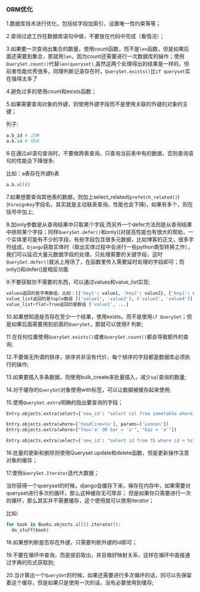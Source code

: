 ### ORM优化

1.数据库技术进行优化，包括给字段加索引，设置唯一性约束等等；

2.查询过滤工作在数据库语句中做，不要放在代码中完成（看情况）；

3.如果要一次查询出集合的数量，使用count函数，而不是`len`函数，但是如果后面还需要到集合，那就用`len`，因为count还需要进行一次数据库的操作；使用`QuerySet.count()`代替`len(queryset)`,虽然这两个处理得出的结果是一样的，但前者性能优秀很多。同理判断记录存在时，`QuerySet.exists()`比`if queryset`实在强得太多了

4.避免过多的使用count和exists函数；

5.如果需要查询对象的外键，则使用外键字段而不是使用关联的外键的对象的主键；

列子:

```python
a.b_id # 正确
a.b.id # 错误
```

6.在通过all语句查询时，不要做跨表查询，只查询当前表中有的数据，否则查询语句的性能会下降很多;

 比如：a表存在外键b表

```	python
a.b.all()
```

7.如果想要查询其他表的数据，则加上select_related(`prefetch_related()`)(`ForeignKey`字段名，其实就是主动联表查询，性能也会下降)，如果有多个，则在括号中加上;



8.加only参数是从查询结果中只取某个字段,而另外一个defer方法则是从查询结果中排除某个字段；同样`QuerySet.defer()`和only()对提高性能也有很大的帮助，一个实体里可能有不少的字段，有些字段包含很多元数据，比如博客的正文，很多字符组成，`Django`获取实体时（取出实体过程中会进行一些python类型转换工作），我们可以延迟大量元数据字段的处理，只处理需要的关键字段，这时`QuerySet.defer()`就派上用场了，在函数里传入需要延时处理的字段即可；而only()和defer()是相反功能

9.不要获取你不需要的东西，可以通过values和value_list实现;



```python
values返回的是字典数组，比如：[{'key1': value1, 'key2': value2}, {'key1': value3, 'key2': value4}]
value_list返回的是tuple数组 [('value1', 'value2'), ('value3', 'value4')]
value_list+flat=True返回的是数组 ['value1', ...]
```

10.如果想知道是否存在至少一个结果，使用exists，而不是使用`if QuerySet`；但是如果后面需要用到前面的`QuerySet`，那就可以使用if 判断;

11.在任何位置使用`QuerySet.exists()`或者`QuerySet.count()`都会导致额外的查询;

12.不要做无所谓的排序，排序并非没有代价，每个排序的字段都是数据库必须执行的操作;

13.如果要插入多条数据，则使用bulk_create来批量插入，减少`sql`查询的数量;

14.对于缓存的`QuerySet`对象使用with标签，可以让数据被缓存起来使用;

15.使用`QuerySet.extra`明确的指出要查询的字段；

```python
Entry.objects.extra(select={'new_id': "select col from sometable where othercol > %s"}, select_params=(1,))

Entry.objects.extra(where=['headline=%s'], params=['Lennon'])
Entry.objects.extra(where=["foo='a' OR bar = 'a'", "baz = 'a'"])

Entry.objects.extra(select={'new_id': "select id from tb where id > %s"}, select_params=(1,), order_by=['-nid'])
```

16.批量的更新和删除则使用Queryset.update和delete函数，但是更新操作注意对象的缓存；

17.使用`QuerySet.Iterator`迭代大数据； 

当你获得一个queryset的时候，django会缓存下来，保存在内存中，如果需要对queryset进行多次的循环，那么这种缓存无可厚非； 但是如果你只需要进行一次的循环，那么其实并不需要缓存，这个使用就可以使用iterator；

比如:

```python
for book in Books.objects.all().iterator():
  do_stuff(book)
```

18.如果想判断是否存在外键，只需要判断外键的id即可；

19.不要在循环中查询，而是提前取出，并且做好映射关系，这样在循环中直接通过字典的形式获取到;

20.当计算出一个`QuerySet`的时候，如果还需要进行多次循环的话，则可以先保留着这个缓存，但是如果只是使用一次的话，没有必要使用到缓存;